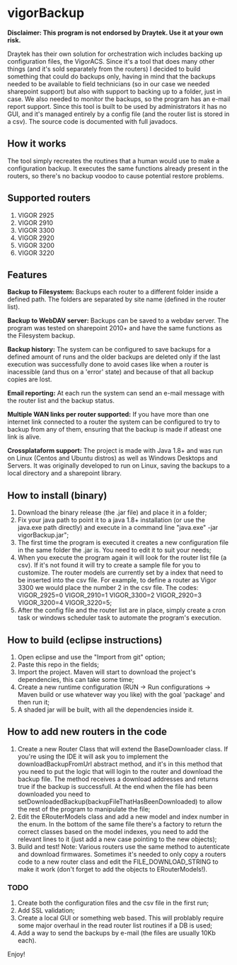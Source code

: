 vigorBackup
===========
**Disclaimer: This program is not endorsed by Draytek. Use it at your own risk.**

Draytek has their own solution for orchestration wich includes backing up configuration files, the VigorACS. Since it's a tool that does many other things (and it's sold separately from the routers) I decided to build something that could do backups only, having in mind that the backups needed to be available to field technicians (so in our case we needed sharepoint support) but also with support to backing up to a folder, just in case. We also needed to monitor the backups, so the program has an e-mail report support. 
Since this tool is built to be used by administrators it has no GUI, and it's managed entirely by a config file (and the router list is stored in a csv).
The source code is documented with full javadocs. 

## How it works

The tool simply recreates the routines that a human would use to make a configuration backup. It executes the same functions already present in the routers, so there's no backup voodoo to cause potential restore problems.

## Supported routers
1. VIGOR 2925
2. VIGOR 2910
3. VIGOR 3300
4. VIGOR 2920
5. VIGOR 3200
6. VIGOR 3220

## Features

**Backup to Filesystem:** Backups each router to a different folder inside a defined path. The folders are separated by site name (defined in the router list).

**Backup to WebDAV server:** Backups can be saved to a webdav server. The program was tested on sharepoint 2010+ and have the same functions as the Filesystem backup.

**Backup history:** The system can be configured to save backups for a defined amount of runs and the older backups are deleted only if the last execution was successfully done to avoid cases like when a router is inacessible (and thus on a 'error' state) and because of that all backup copies are lost.

**Email reporting:** At each run the system can send an e-mail message with the router list and the backup status.

**Multiple WAN links per router supported:** If you have more than one internet link connected to a router the system can be configured to try to backup from any of them, ensuring that the backup is made if atleast one link is alive.

**Crossplataform support:** The project is made with Java 1.8+ and was run on Linux (Centos and Ubuntu distros) as well as Windows Desktops and Servers. It was originally developed to run on Linux, saving the backups to a local directory and a sharepoint library.

## How to install (binary)
1. Download the binary release (the .jar file) and place it in a folder;
2. Fix your java path to point it to a java 1.8+ installation (or use the java.exe path directly) and execute in a command line "java.exe" -jar vigorBackup.jar";
3. The first time the program is executed it creates a new configuration file in the same folder the .jar is. You need to edit it to suit your needs;
4. When you execute the program again it will look for the router list file (a csv). If it's not found it will try to create a sample file for you to customize. The router models are currently set by a index that need to be inserted into the csv file. For example, to define a router as Vigor 3300 we would place the number 2 in the csv file. The codes: VIGOR_2925=0 VIGOR_2910=1 VIGOR_3300=2 VIGOR_2920=3 VIGOR_3200=4 VIGOR_3220=5;
5. After the config file and the router list are in place, simply create a cron task or windows scheduler task to automate the program's execution.

## How to build (eclipse instructions)
1. Open eclipse and use the "Import from git" option;
2. Paste this repo in the fields;
3. Import the project. Maven will start to download the project's dependencies, this can take some time;
4. Create a new runtime configuration (RUN -> Run configurations -> Maven build or use whatever way you like) with the goal 'package' and then run it;
5. A shaded jar will be built, with all the dependencies inside it.

## How to add new routers in the code
1. Create a new Router Class that will extend the BaseDownloader class. If you're using the IDE it will ask you to implement the downloadBackupFromUrl abstract method, and it's in this method that you need to put the logic that will login to the router and download the backup file. The method receives a download addresses and returns true if the backup is successfull. At the end when the file has been downloaded you need to setDownloadedBackup(backupFileThatHasBeenDownloaded) to allow the rest of the program to manipulate the file;
2. Edit the ERouterModels class and add a new model and index number in the enum. In the bottom of the same file there's a factory to return the correct classes based on the model indexes, you need to add the relevant lines to it (just add a new case pointing to the new objects);
3. Build and test!
Note: Various routers use the same method to autenticate and download firmwares. Sometimes it's needed to only copy a routers code to a new router class and edit the FILE_DOWNLOAD_STRING to make it work (don't forget to add the objects to ERouterModels!).

### TODO
1. Create both the configuration files and the csv file in the first run;
2. Add SSL validation;
3. Create a local GUI or something web based. This will problably require some major overhaul in the read router list routines if a DB is used;
4. Add a way to send the backups by e-mail (the files are usually 10Kb each).

Enjoy!
